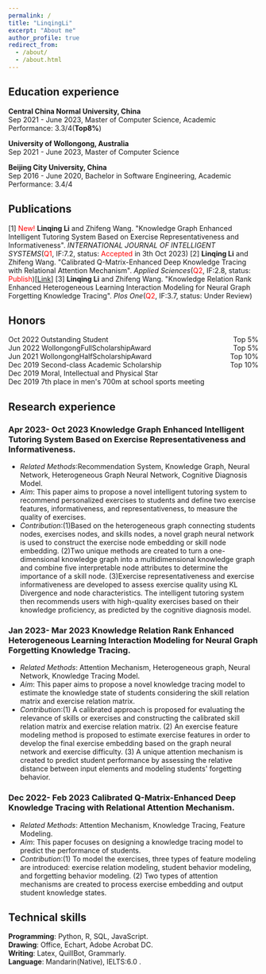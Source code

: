 ```yaml
---
permalink: /
title: "LinqingLi"
excerpt: "About me"
author_profile: true
redirect_from: 
  - /about/
  - /about.html
---
```


## Education experience
**Central China Normal University, China**<br>
Sep 2021 - June 2023, Master of Computer Science, Academic Performance: 3.3/4(**Top8%**)<br>

**University of Wollongong, Australia**<br>
Sep 2021 - June 2023, Master of Computer Science<br>

**Beijing City University, China**<br>
Sep 2016 - June 2020, Bachelor in Software Engineering, Academic Performance: 3.4/4

## Publications
[1] <font color = red>New!</font> **Linqing Li** and Zhifeng Wang. "Knowledge Graph Enhanced Intelligent Tutoring System Based on Exercise Representativeness and Informativeness". *INTERNATIONAL JOURNAL OF INTELLIGENT SYSTEMS*(<font color=Red>Q1</font>, IF:7.2, status: <font color=Red>Accepted</font> in 3th Oct 2023)
[2] **Linqing Li** and Zhifeng Wang. "Calibrated Q-Matrix-Enhanced Deep Knowledge Tracing with Relational Attention Mechanism". *Applied Sciences*(<font color=Red>Q2</font>, IF:2.8, status: <font color=Red>Publish</font>)[[Link](https://www.mdpi.com/2076-3417/13/4/2541)]
[3] **Linqing Li** and Zhifeng Wang. "Knowledge Relation Rank Enhanced Heterogeneous Learning Interaction Modeling for Neural Graph Forgetting Knowledge Tracing". *Plos One*(<font color=Red>Q2</font>, IF:3.7, status: Under Review)
  
## Honors
<div style="font-size:14px">Oct 2022 Outstanding Student<span style="float:right">Top 5%</span></div>
<div style="font-size:14px">Jun 2022 WollongongFullScholarshipAward<span style="float:right">Top 5%</span></div>
<div style="font-size:14px">Jun 2021 WollongongHalfScholarshipAward<span style="float:right">Top 10%</span></div>
<div style="font-size:14px">Dec 2019 Second-class Academic Scholarship<span style="float:right">Top 10%</span></div>
<div style="font-size:14px">Dec 2019 Moral, Intellectual and Physical Star</div>
<div style="font-size:14px">Dec 2019 7th place in men's 700m at school sports meeting</div>


## Research experience

### Apr 2023- Oct 2023 Knowledge Graph Enhanced Intelligent Tutoring System Based on Exercise Representativeness and Informativeness.
  * *Related Methods*:Recommendation System, Knowledge Graph, Neural Network, Heterogeneous Graph Neural Network, Cognitive Diagnosis Model.
  * *Aim*: This paper aims to propose a novel intelligent tutoring system to recommend personalized exercises to students and define two exercise features, informativeness, and representativeness, to measure the quality of exercises.
  * *Contribution*:(1)Based on the heterogeneous graph connecting students nodes, exercises nodes, and skills nodes, a novel graph neural network is used to construct the exercise node embedding or skill node embedding. (2)Two unique methods are created to turn a one-dimensional knowledge graph into a multidimensional knowledge graph and combine five interpretable node attributes to determine the importance of a skill node. (3)Exercise representativeness and exercise informativeness are developed to assess exercise quality using KL Divergence and node characteristics. The intelligent tutoring system then recommends users with high-quality exercises based on their knowledge proficiency, as predicted by the cognitive diagnosis model.

### Jan 2023- Mar 2023 Knowledge Relation Rank Enhanced Heterogeneous Learning Interaction Modeling for Neural Graph Forgetting Knowledge Tracing. 
  * *Related Methods*: Attention Mechanism, Heterogeneous graph, Neural Network, Knowledge Tracing Model.
  * *Aim*: This paper aims to propose a novel knowledge tracing model to estimate the knowledge state of students considering the skill relation matrix and exercise relation matrix.
  * *Contribution*:(1) A calibrated approach is proposed for evaluating the relevance of skills or exercises and constructing the calibrated skill relation matrix and exercise relation matrix. (2) An exercise feature modeling method is proposed to estimate exercise features in order to develop the final exercise embedding based on the graph neural network and exercise difficulty. (3) A unique attention mechanism is created to predict student performance by assessing the relative distance between input elements and modeling students' forgetting behavior.

### Dec 2022- Feb 2023 Calibrated Q-Matrix-Enhanced Deep Knowledge Tracing with Relational Attention Mechanism. 
  * *Related Methods*: Attention Mechanism, Knowledge Tracing, Feature Modeling.
  * *Aim*: This paper focuses on designing a knowledge tracing model to predict the performance of students.
  * *Contribution*:(1) To model the exercises, three types of feature modeling are introduced: exercise relation modeling, student behavior modeling, and forgetting behavior modeling.
(2) Two types of attention mechanisms are created to process exercise embedding and output student knowledge states.

## Technical skills

**Programming**: Python, R, SQL, JavaScript.<br>
**Drawing**: Office, Echart,  Adobe Acrobat DC.<br>
**Writing**: Latex, QuillBot, Grammarly.<br>
**Language**: Mandarin(Native), IELTS:6.0 .


